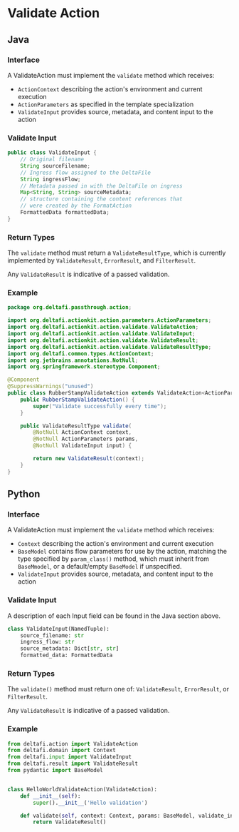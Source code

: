 # Validate Action

## Java

### Interface

A ValidateAction must implement the `validate` method which receives:
* `ActionContext` describing the action's environment and current execution
* `ActionParameters` as specified in the template specialization
* `ValidateInput` provides source, metadata, and content input to the action

### Validate Input

```java
public class ValidateInput {
    // Original filename
    String sourceFilename;
    // Ingress flow assigned to the DeltaFile
    String ingressFlow;
    // Metadata passed in with the DeltaFile on ingress
    Map<String, String> sourceMetadata;
    // structure containing the content references that
    // were created by the FormatAction
    FormattedData formattedData;
}
```

### Return Types

The `validate` method must return a `ValidateResultType`, which is currently implemented by `ValidateResult`, `ErrorResult`, and `FilterResult`.

Any `ValidateResult` is indicative of a passed validation.

### Example

```java
package org.deltafi.passthrough.action;

import org.deltafi.actionkit.action.parameters.ActionParameters;
import org.deltafi.actionkit.action.validate.ValidateAction;
import org.deltafi.actionkit.action.validate.ValidateInput;
import org.deltafi.actionkit.action.validate.ValidateResult;
import org.deltafi.actionkit.action.validate.ValidateResultType;
import org.deltafi.common.types.ActionContext;
import org.jetbrains.annotations.NotNull;
import org.springframework.stereotype.Component;

@Component
@SuppressWarnings("unused")
public class RubberStampValidateAction extends ValidateAction<ActionParameters> {
    public RubberStampValidateAction() {
        super("Validate successfully every time");
    }

    public ValidateResultType validate(
        @NotNull ActionContext context,
        @NotNull ActionParameters params,
        @NotNull ValidateInput input) {

        return new ValidateResult(context);
    }
}
```
## Python

### Interface

A ValidateAction must implement the `validate` method which receives:
* `Context` describing the action's environment and current execution
* `BaseModel` contains flow parameters for use by the action, matching the type specified by `param_class()` method, which must inherit from `BaseMmodel`, or a default/empty `BaseModel` if unspecified.
* `ValidateInput` provides source, metadata, and content input to the action

### Validate Input

A description of each Input field can be found in the Java section above.

```python
class ValidateInput(NamedTuple):
    source_filename: str
    ingress_flow: str
    source_metadata: Dict[str, str]
    formatted_data: FormattedData
```

### Return Types

The `validate()` method must return one of: `ValidateResult`, `ErrorResult`, or `FilterResult`.

Any `ValidateResult` is indicative of a passed validation.

### Example

```python
from deltafi.action import ValidateAction
from deltafi.domain import Context
from deltafi.input import ValidateInput
from deltafi.result import ValidateResult
from pydantic import BaseModel


class HelloWorldValidateAction(ValidateAction):
    def __init__(self):
        super().__init__('Hello validation')

    def validate(self, context: Context, params: BaseModel, validate_input: ValidateInput):
        return ValidateResult()
```
